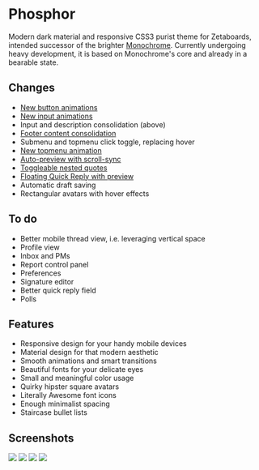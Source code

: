 # Phosphor
Modern dark material and responsive CSS3 purist theme for Zetaboards, intended successor of the brighter [Monochrome](https://github.com/Shou/Monochrome). Currently undergoing heavy development, it is based on Monochrome's core and already in a bearable state.

## Changes

* [New button animations](https://u.teknik.io/Gvpov9.webm)
* [New input animations](https://u.teknik.io/wYrF9v.webm)
* Input and description consolidation (above)
* [Footer content consolidation](http://i.imgur.com/Nmyrzjb.png)
* Submenu and topmenu click toggle, replacing hover
* [New topmenu animation](https://u.teknik.io/1lHNfs.webm)
* [Auto-preview with scroll-sync](https://u.teknik.io/jLFWo1.mp4)
* [Toggleable nested quotes](https://u.teknik.io/TziPzj.mp4)
* [Floating Quick Reply with preview](http://i.imgur.com/8EjAvfP.png)
* Automatic draft saving
* Rectangular avatars with hover effects

## To do
* Better mobile thread view, i.e. leveraging vertical space
* Profile view
* Inbox and PMs
* Report control panel
* Preferences
* Signature editor
* Better quick reply field
* Polls

## Features

* Responsive design for your handy mobile devices
* Material design for that modern aesthetic
* Smooth animations and smart transitions
* Beautiful fonts for your delicate eyes
* Small and meaningful color usage
* Quirky hipster square avatars
* Literally Awesome font icons
* Enough minimalist spacing
* Staircase bullet lists

## Screenshots

<img src="http://i.imgur.com/LWKO8pn.png" />
<img src="http://i.imgur.com/kk3VDDN.png" />
<img src="http://i.imgur.com/uR1Zi4L.png" />
<img src="http://i.imgur.com/yFkuTR2.png" />

